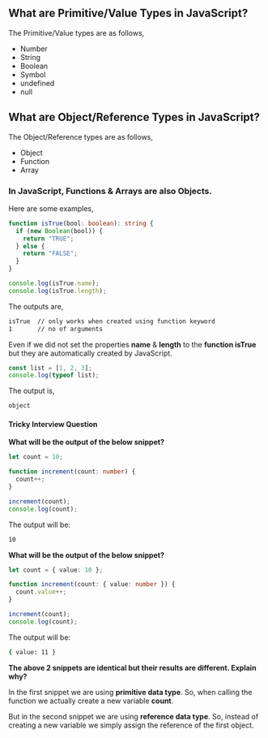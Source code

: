 ## What are Primitive/Value Types in JavaScript?

The Primitive/Value types are as follows,

  * Number
  * String
  * Boolean
  * Symbol
  * undefined
  * null

## What are Object/Reference Types in JavaScript?

The Object/Reference types are as follows,

  * Object
  * Function
  * Array

### In JavaScript, Functions & Arrays are also Objects.

Here are some examples,

```ts
function isTrue(bool: boolean): string {
  if (new Boolean(bool)) {
    return "TRUE";
  } else {
    return "FALSE";
  }
}

console.log(isTrue.name);
console.log(isTrue.length);
```

The outputs are,

```sh
isTrue  // only works when created using function keyword
1       // no of arguments
```

Even if we did not set the properties **name** & **length** to the **function isTrue** but they are automatically created by JavaScript.

```ts
const list = [1, 2, 3];
console.log(typeof list);
```

The output is,

```sh
object
```

#### Tricky Interview Question

**What will be the output of the below snippet?**

```ts
let count = 10;

function increment(count: number) {
  count++;
}

increment(count);
console.log(count);
```

The output will be:

```sh
10
```

**What will be the output of the below snippet?**

```ts
let count = { value: 10 };

function increment(count: { value: number }) {
  count.value++;
}

increment(count);
console.log(count);
```

The output will be:

```sh
{ value: 11 }
```

**The above 2 snippets are identical but their results are different. Explain why?**

In the first snippet we are using **primitive data type**. So, when calling the function we actually create a new variable **count**.

But in the second snippet we are using **reference data type**. So, instead of creating a new variable we simply assign the reference of the first object.
